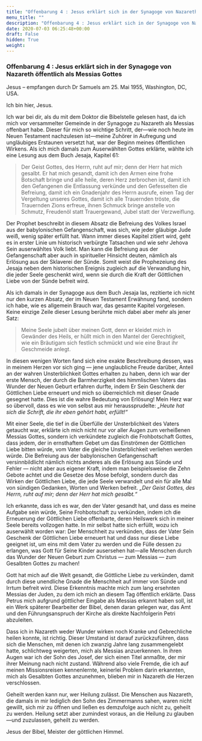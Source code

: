 ```yaml
---
title: "Offenbarung 4 : Jesus erklärt sich in der Synagoge von Nazareth öffentlich als Messias Gottes"
menu_title: ""
description: "Offenbarung 4 : Jesus erklärt sich in der Synagoge von Nazareth öffentlich als Messias Gottes"
date: 2020-07-03 06:25:48+00:00
draft: False
hidden: True
weight:
---
```

### Offenbarung 4 : Jesus erklärt sich in der Synagoge von Nazareth öffentlich als Messias Gottes

Jesus – empfangen durch Dr Samuels am 25. Mai 1955, Washington, DC, USA.

Ich bin hier, Jesus.  

Ich war bei dir, als du mit dem Doktor die Bibelstelle gelesen hast, da ich mich vor versammelter Gemeinde in der Synagoge zu Nazareth als Messias offenbart habe. Dieser für mich so wichtige Schritt, der—wie noch heute im Neuen Testament nachzulesen ist—meine Zuhörer in Aufregung und ungläubiges Erstaunen versetzt hat, war der Beginn meines öffentlichen Wirkens. Als ich mich damals zum Auserwählten Gottes erklärte, wählte ich eine Lesung aus dem Buch Jesaja, Kapitel 61:

> Der Geist Gottes, des Herrn, ruht auf mir; denn der Herr hat mich gesalbt. Er hat mich gesandt, damit ich den Armen eine frohe Botschaft bringe und alle heile, deren Herz zerbrochen ist, damit ich den Gefangenen die Entlassung verkünde und den Gefesselten die Befreiung, damit ich ein Gnadenjahr des Herrn ausrufe, einen Tag der Vergeltung unseres Gottes, damit ich alle Trauernden tröste, die Trauernden Zions erfreue, ihnen Schmuck bringe anstelle von Schmutz, Freudenöl statt Trauergewand, Jubel statt der Verzweiflung.

Der Prophet beschreibt in diesem Absatz die Befreiung des Volkes Israel aus der babylonischen Gefangenschaft, was sich, wie jeder gläubige Jude weiß, wenig später erfüllt hat. Wann immer dieses Kapitel zitiert wird, geht es in erster Linie um historisch verbürgte Tatsachen und wie sehr Jehova Sein auserwähltes Volk liebt. Man kann die Befreiung aus der Gefangenschaft aber auch in spiritueller Hinsicht deuten, nämlich als Erlösung aus der Sklaverei der Sünde. Somit weist die Prophezeiung des Jesaja neben dem historischen Ereignis zugleich auf die Verwandlung hin, die jeder Seele geschenkt wird, wenn sie durch die Kraft der Göttlichen Liebe von der Sünde befreit wird.

Als ich damals in der Synagoge aus dem Buch Jesaja las, rezitierte ich nicht nur den kurzen Absatz, der im Neuen Testament Erwähnung fand, sondern ich habe, wie es allgemein Brauch war, das gesamte Kapitel vorgelesen. Keine einzige Zeile dieser Lesung berührte mich dabei aber mehr als jener Satz:

> Meine Seele jubelt über meinen Gott, denn er kleidet mich in Gewänder des Heils, er hüllt mich in den Mantel der Gerechtigkeit, wie ein Bräutigam sich festlich schmückt und wie eine Braut ihr Geschmeide anlegt.

In diesen wenigen Worten fand sich eine exakte Beschreibung dessen, was in meinem Herzen vor sich ging — jene unglaubliche Freude darüber, Anteil an der wahren Unsterblichkeit Gottes erhalten zu haben, denn ich war der erste Mensch, der durch die Barmherzigkeit des himmlischen Vaters das Wunder der Neuen Geburt erfahren durfte, indem Er Sein Geschenk der Göttlichen Liebe erneuert und mich so überreichlich mit dieser Gnade gesegnet hatte. Dies ist die wahre Bedeutung von Erlösung! Mein Herz war so übervoll, dass es wie von selbst aus mir heraussprudelte:  *„Heute hat sich die Schrift, die ihr eben gehört habt, erfüllt!“*

Mit einer Seele, die tief in die Überfülle der Unsterblichkeit des Vaters getaucht war, erklärte ich mich nicht nur vor aller Augen zum verheißenen Messias Gottes, sondern ich verkündete zugleich die Frohbotschaft Gottes, dass jedem, der in ernsthaftem Gebet um das Einströmen der Göttlichen Liebe bitten würde, vom Vater die gleiche Unsterblichkeit verliehen werden würde. Die Befreiung aus der babylonischen Gefangenschaft versinnbildlicht nämlich nichts anderes als die Erlösung aus Sünde und Fehler — nicht aber aus eigener Kraft, indem man beispielsweise die Zehn Gebote achtet und die Gesetze des Mose befolgt, sondern durch das Wirken der Göttlichen Liebe, die jede Seele verwandelt und ein für alle Mal von sündigen Gedanken, Worten und Werken befreit. *„Der Geist Gottes, des Herrn, ruht auf mir; denn der Herr hat mich gesalbt.“*

Ich erkannte, dass ich es war, den der Vater gesandt hat, und dass es meine Aufgabe sein würde, Seine Frohbotschaft zu verkünden, indem ich die Erneuerung der Göttlichen Liebe offenbarte, deren Heilswerk sich in meiner Seele bereits vollzogen hatte. In mir selbst hatte sich erfüllt, wozu ich auserwählt worden war: Der Menschheit zu verkünden, dass der Vater Sein Geschenk der Göttlichen Liebe erneuert hat und dass nur diese Liebe geeignet ist, um eins mit dem Vater zu werden und die Fülle dessen zu erlangen, was Gott für Seine Kinder ausersehen hat—alle Menschen durch das Wunder der Neuen Geburt zum Christus — zum Messias — zum Gesalbten Gottes zu machen!

Gott hat mich auf die Welt gesandt, die Göttliche Liebe zu verkünden, damit durch diese unendliche Gnade die Menschheit auf immer von Sünde und Irrtum befreit wird. Diese Erkenntnis machte mich zum lang ersehnten Messias der Juden, zu dem ich mich an diesem Tag öffentlich erklärte. Dass Petrus mich aufgrund göttlicher Eingabe als Messias erkannt haben soll, ist ein Werk späterer Bearbeiter der Bibel, denen daran gelegen war, das Amt und den Führungsanspruch der Kirche als direkte Nachfolgerin Petri abzuleiten.

Dass ich in Nazareth weder Wunder wirken noch Kranke und Gebrechliche heilen konnte, ist richtig. Dieser Umstand ist darauf zurückzuführen, dass sich die Menschen, mit denen ich zwanzig Jahre lang zusammengelebt hatte, schlichtweg weigerten, mich als Messias anzuerkennen. In ihren Augen war ich der Sohn des Josef, der sich einen Titel anmaßte, der mir ihrer Meinung nach nicht zustand. Während also viele Fremde, die ich auf meinen Missionsreisen kennenlernte, keinerlei Problem darin erkannten, mich als Gesalbten Gottes anzunehmen, blieben mir in Nazareth die Herzen verschlossen.  

Geheilt werden kann nur, wer Heilung zulässt. Die Menschen aus Nazareth, die damals in mir lediglich den Sohn des Zimmermanns sahen, waren nicht gewillt, sich mir zu öffnen und ließen es demzufolge auch nicht zu, geheilt zu werden. Heilung setzt aber zumindest voraus, an die Heilung zu glauben—und zuzulassen, geheilt zu werden.

Jesus der Bibel, Meister der göttlichen Himmel.
